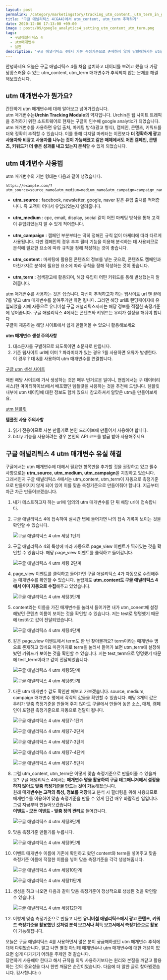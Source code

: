 ```yaml
---
layout: post
permalink: /category/marketingstory/tracking_utm_content,_utm_term_in_google_analytics_4/
title: "구글 애널리틱스 4(GA4)에서 utm_content, utm_term 추적하기"
date: 2020-12-06 17:13:00 +09:00
image : posts/09/google_analytics4_setting_utm_content_utm_term.png
tags:
  - 구글애널리틱스 4
  - utm매개변수
  - 실전
description: '구글 애널리틱스 4에서 기본 측정기준으로 존재하지 않아 당황해하시는 utm_content, utm_term을 추적하는 법을 알아보겠습니다.'
---
```




안녕하세요 오늘은 구글 애널리틱스 4를 처음 설치하고 데이터를 보려고 했을 때 가장 당황스러울 수 있는 utm_content, utm_term 매개변수가 추적되지 않는 문제를 해결해보겠습니다.

## utm 매개변수가 뭔가요?

간단하게 utm 매개변수에 대해 알아보고 넘어가겠습니다.<br>utm 매개변수는**Urchin Tracking Module**의 약자입니다. Urchin은 웹 사이트 트래픽을 추적하기 위한 소프트웨어로 현재는 구글이 인수해 google analytic가 되었습니다.<br> utm 매개변수를 사용하면 유입 출처, 마케팅 방식(광고 형식), 캠페인, 콘텐츠, 키워드를 더욱 정확히 추적할 수 있습니다. 이를 통해 디지털 마케터는 이전보다 **더 정확하게 광고 사용자와 비광고 사용자를 나누는 것이 가능해졌고 같은 매체에서도 어떤 캠페인, 콘텐츠, 키워드가 더 좋은 성과를 내고 있는지 분석**할 수 있게 되었습니다.

## utm 매개변수 사용법

utm 매개변수의 기본 형태는 다음과 같이 생겼습니다.<br>

```null
https://example.com/?utm_source=source_name&utm_medium=medium_name&utm_campaign=campaign_name&utm_term=keword&utm_content=contents_name
```

<ul>
<li><b>utm_source</b> : facebook, newsletter, google, naver 같은 유입 출처를 적어줍니다. 즉 고객이 어디서 유입되었는지 알려줍니다.
</li><br>
<li><b>utm_medium</b> : cpc, email, display, social 같이 어떤 마케팅 방식을 통해 고객이 유입되었는지 알 수 있게 적어줍니다.
</li><br>
<li><b>utm_campaign</b> : 캠페인 부분부터는 딱히 정해진 규칙 없이 마케터에 따라 다르게 사용됩니다. 다만 캠페인의 경우 추후 필터 기능을 이용해 분석하는 데 사용되므로 분석에 필요한 요소에 따라 규칙을 정해 작성하는 것이 좋습니다.
</li><br>
<li><b>utm_content</b> : 마케팅에 활용된 콘텐츠의 정보를 넣는 곳으로, 콘텐츠도 캠페인과 마찬가지로 분석에 필요한 요소에 따라 규칙을 정해 작성하는 것이 좋습니다.
</li><br>
<li><b>utm_term</b> : 검색광고에 활용되며, 해당 유입이 어떤 키워드를 통해 발생했는지 알려줍니다.
</li>
</ul>

utm 매개변수를 사용하는 것은 쉽습니다. 자신이 추적하고자 하는 웹사이트 url 맨 끝에 ?를 넣고 utm 매개변수를 붙여주기만 하면 됩니다. 그러면 해당 url로 랜딩페이지에 유입되었을 시에 자동으로 유니버설 구글 애널리틱스까지는 해당 정보를 적절한 측정기준에 넣어줍니다.  구글 애널리틱스 4에서는 콘텐츠와 키워드는 우리가 설정을 해줘야 합니다<br>구글이 제공하는 해당 사이트에서 쉽게 만들어볼 수 있으니 활용해보세요

**utm 매개변수 생성 주의사항**

1. 대소문자를 구별하므로 되도록이면 소문자로 만듭니다.
2. 기존 웹사이트 url에 이미 ? 파라미터가 있는 경우 ?를 사용하면 오류가 발생한다. 이 경우 ? 대 &를 사용하여 utm 매개변수를 연결합니다.

[구글 utm 생성 사이트](https://ga-dev-tools.appspot.com/campaign-url-builder/)

매번 해당 사이트에 가서 생성하는 것은 매우 번거로운 일이니, 현업에서는 구 데이터리셔스(현 마이티하이브)에서 배포했던 템플릿을 사용하는 것을 추천해 드립니다. 템플릿 내부에 utm 네이밍에 대한 정보도 함께 있으니 참고하셔서 알맞은 utm을 만들어보세요.

[utm 템플릿](https://docs.google.com/spreadsheets/d/1ho8ty_B08aIWvo3rLGvkulG-QrmLGzAEGQ1my3Aspsg/edit)

**템플릿 사용 주의사항**

1. 읽기 전용이므로 사본 만들기로 본인 드라이브에 만들어서 사용해야 합니다.
2. bit.ly 기능을 사용하려는 경우 본인의 API 코드를 발급 받아 사용해주세요


## 구글 애널리틱스 4 utm 매개변수 유실 해결

구글에서는 utm 매개변수에 대해서 필요한 항목만을 추가할 것을 권장하고 있고 필수 사항으로는 **utm_source**, **utm_medium**, **utm_campaign**을 지칭하고 있습니다. <br>그래서인지 구글 애널리틱스 4에서는 utm_content, utm_term이 자동으로 측정기준으로 만들어지지 않게 되어 있어 이를 맞춤 측정기준으로 만들어줘야 합니다. 지금부터 차근 차근 만들어보겠습니다.

1. 내가 테스트하고자 하는 url에 임의의 utm 매개변수를 단 뒤 해당 url에 접속합니다.

2. 구글 애널리틱스 4에 접속하여 실시간 탭에 들어가면 나의 접속 기록이 보이는 것을 확인할 수 있습니다.

   ![구글 애널리틱스 4 utm 세팅 1단계](/images/posts/09/google_analytics_4_utm_setting_step1.png)

3. 구글 애널리틱스 4의 특성에 따라 자동으로 page_view 이벤트가 찍혀있는 것을 확인할 수 있습니다. 해당 page_view 이벤트를 클릭하고 들어갑니다.

   ![구글 애널리틱스 4 utm 세팅 2단계](/images/posts/09/google_analytics_4_utm_setting_step2.png)

4. page_view 이벤트를 클릭하고 들어가면 구글 애널리틱스 4가 자동으로 수집해주는 매개변수를 확인할 수 있습니다. 놀랍게도 **utm_content도 구글 애널리틱스 4에서 이미 자동으로 수집**해주고 있었습니다.

   ![구글 애널리틱스 4 utm 세팅3단계](/images/posts/09/google_analytics_4_utm_setting_step3.png)

5. content라는 이름을 가진 매개변수를 눌러서 들어가면 내가 utm_conent에 설정해놨던 콘텐츠 이름이 보이는 것을 확인할 수 있습니다. 저는 test로 명명했기 때문에 test라고 값이 전달되었습니다.

   ![구글 애널리틱스 4 utm 세팅4단계](/images/posts/09/google_analytics_4_utm_setting_step4.png)

6. 같은 page_view 이벤트에서 term도 한 번 찾아볼까요? term이라는 매개변수 명으로 존재하고 있네요 마찬가지로 term을 눌러서 들어가 보면 utm_term에 설정해놨던 키워드가 보이는 것을 확인할 수 있습니다. 저는 test_term으로 명명했기 때문에 test_term이라고 값이 전달되었습니다.

   ![구글 애널리틱스 4 utm 세팅5단계](/images/posts/09/google_analytics_4_utm_setting_step5.png)

   ![구글 애널리틱스 4 utm 세팅6단계](/images/posts/09/google_analytics_4_utm_setting_step6.png)

7. 다른 utm 매개변수 값도 확인만 해보고 가보겠습니다. source, medium, campaign 매개변수 명에서 각각의 값들을 확인할 수 있습니다. 해당 3개의 값은 우리가 맞춤 측정기준을 만들어 주지 않아도 구글에서 만들어 놓은 소스, 매체, 캠페인이 포함된 측정기준으로 자동으로 전달이 됩니다.

   ![구글 애널리틱스 4 utm 세팅7-1단계](/images/posts/09/google_analytics_4_utm_setting_step7_1.png)

   ![구글 애널리틱스 4 utm 세팅7-2단계](/images/posts/09/google_analytics_4_utm_setting_step7_2.png)

   ![구글 애널리틱스 4 utm 세팅7-3단계](/images/posts/09/google_analytics_4_utm_setting_step7_3.png)

   ![구글 애널리틱스 4 utm 세팅7-4단계](/images/posts/09/google_analytics_4_utm_setting_step7_4.png)

   ![구글 애널리틱스 4 utm 세팅7-5단계](/images/posts/09/google_analytics_4_utm_setting_step7_5.png)

8. 그럼 utm_content, utm_term은 어떻게 맞춤 측정기준으로 만들어줄 수 있을까요? 구글 애널리틱스 4에서는 **매개변수 명을 활용하여 구글 태그매니저에서 설정을 하지 않아도 맞춤 측정기준을 만드는 것이 가능**해졌습니다. <br>원래 **매개변수는 고객의 특성, 정보를 저장**하고 분석 시 필터링을 위해 사용되므로 매개변수를 이용하여 맞춤 측정기준을 만들 수 있게 된건 매우 바람직한 일입니다. 그럼 지금부터 만들어보겠습니다.<br>**이벤트 - 모든 이벤트 - 맞춤 정의 관리**로 들어갑니다.

   ![구글 애널리틱스 4 utm 세팅8단계](/images/posts/09/google_analytics_4_utm_setting_step8.png)

9. 맞춤 측정기준 만들기를 누릅니다.

   ![구글 애널리틱스 4 utm 세팅9단계](/images/posts/09/google_analytics_4_utm_setting_step9.png)

10. 이벤트 매개변수 이름에 기존에 확인하고 왔던 content와 term을 넣어주고 맞춤 측정기준 이름에 적절한 이름을 넣어 맞춤 측정기준을 각각 생성해줍니다.

    ![구글 애널리틱스 4 utm 세팅10단계](/images/posts/09/google_analytics_4_utm_setting_step10.png)

    ![구글 애널리틱스 4 utm 세팅11단계](/images/posts/09/google_analytics_4_utm_setting_step11.png)

11. 생성을 하고 나오면 다음과 같이 맞춤 측정기준이 정상적으로 생성된 것을 확인할 수 있습니다.

    ![구글 애널리틱스 4 utm 세팅12단계](/images/posts/09/google_analytics_4_utm_setting_step12.png)

12. 이렇게 맞춤 측정기준으로 만들고 나면 **유니버설 애널리틱스에서 광고 콘텐츠, 키워드 측정기준을 활용했던 것처럼 분석 보고서나 획득 보고서에서 측정기준으로 활용**이 가능해집니다.



오늘은 구글 애널리틱스 4를 사용하면서 많은 분이 궁금해하셨던 utm 매개변수 추적에 대해 다뤄봤습니다. 알고 나면 별것 아닌데 매개변수나 utm 매개변수에 대한 개념이 없으면 쉽게 다가가기 어려운 주제인 것 같습니다. <br>당연하게 사용해야 한다고 해서 규칙을 외워 사용하기보다는 원리와 본질을 깨닫고 활용하는 것의 중요성을 다시 한번 깨달은 순간이었습니다.
다음에 더 알찬 글로 찾아뵙겠습니다. 감사합니다:-)
